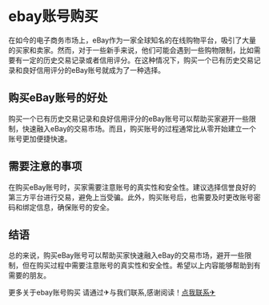 # ebay账号购买

在如今的电子商务市场上，eBay作为一家全球知名的在线购物平台，吸引了大量的买家和卖家。然而，对于一些新手来说，他们可能会遇到一些购物限制，比如需要有一定的历史交易记录或者信用评分。在这种情况下，购买一个已有历史交易记录和良好信用评分的eBay账号就成为了一种选择。

## 购买eBay账号的好处

购买一个已有历史交易记录和良好信用评分的eBay账号可以帮助买家避开一些限制，快速融入eBay的交易市场。而且，购买账号的过程通常比从零开始建立一个账号更加便捷快速。

## 需要注意的事项

在购买eBay账号时，买家需要注意账号的真实性和安全性。建议选择信誉良好的第三方平台进行交易，避免上当受骗。此外，购买账号后，也需要及时更改账号密码和绑定信息，确保账号的安全。

## 结语

总的来说，购买eBay账号可以帮助买家快速融入eBay的交易市场，避开一些限制，但在购买过程中需要注意账号的真实性和安全性。希望以上内容能够帮助到有需要的朋友。

更多关于ebay账号购买 请通过✈与我们联系,感谢阅读！[点我联系✈](https://www.G208.com)